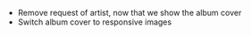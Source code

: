 * Remove request of artist, now that we show the album cover
* Switch album cover to responsive images
